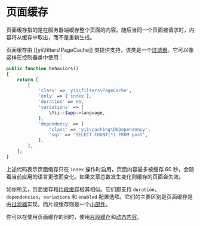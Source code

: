 页面缓存
============

页面缓存指的是在服务器端缓存整个页面的内容。随后当同一个页面被请求时，内容将从缓存中取出，而不是重新生成。

页面缓存由 [[yii\filters\PageCache]] 类提供支持，该类是一个[过滤器](structure-filters.md)。它可以像这样在控制器类中使用：

```php
public function behaviors()
{
    return [
        [
            'class' => 'yii\filters\PageCache',
            'only' => ['index'],
            'duration' => 60,
            'variations' => [
                \Yii::$app->language,
            ],
            'dependency' => [
                'class' => 'yii\caching\DbDependency',
                'sql' => 'SELECT COUNT(*) FROM post',
            ],
        ],
    ];
}
```

上述代码表示页面缓存只在 `index` 操作时启用，页面内容最多被缓存 60 秒，会随着当前应用的语言更改而变化。如果文章总数发生变化则缓存的页面会失效。

如你所见，页面缓存和[片段缓存](caching-fragment.md)极其相似。它们都支持 `duration`，`dependencies`，`variations` 和 `enabled` 配置选项。它们的主要区别是页面缓存是由[过滤器](structure-filters.md)实现，而片段缓存则是一个[小部件](structure-widgets.md)。

你可以在使用页面缓存的同时，使用[片段缓存](caching-fragment.md)和[动态内容](caching-fragment.md#dynamic-content)。








